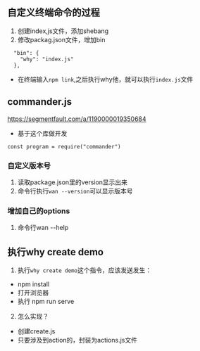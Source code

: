 ## 自定义终端命令的过程
1. 创建index,js文件，添加shebang
2. 修改packag.json文件，增加bin
```
  "bin": {
    "why": "index.js"
  },
```
* 在终端输入`npm link`,之后执行why他，就可以执行`index.js`文件 
## commander.js
https://segmentfault.com/a/1190000019350684
* 基于这个库做开发
```
const program = require("commander")
```
###  自定义版本号
1. 读取package.json里的version显示出来
2. 命令行执行`wan --version`可以显示版本号
### 增加自己的options
1. 命令行wan --help
## 执行why create demo
1. 执行`why create demo`这个指令，应该发送发生：
* npm install
* 打开浏览器
* 执行 npm run serve
2. 怎么实现？
* 创建create.js
* 只要涉及到action的，封装为actions.js文件